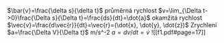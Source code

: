$\bar{v}=\frac{\delta s}{\delta t}$ průměrná rychlost
$v=\lim_{\Delta t->0}\frac{\Delta s}{\Delta t}=\frac{ds}{dt}=\dot{a}$ okamžitá rychlost
$\vec{v}=\frac{d\vec{r}}{dt}=\vec{r}=(\dot{x}, \dot{y}, \dot{z})$
Zrychlení $a=\frac{\Delta V}{\Delta t}$ m/s^-2
$a=dv/dt=\dot{v}$
![[f1.pdf#page=17]]
